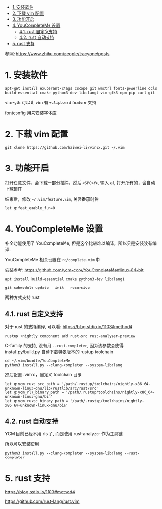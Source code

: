 
<!-- @import "[TOC]" {cmd="toc" depthFrom=1 depthTo=6 orderedList=false} -->

<!-- code_chunk_output -->

- [1. 安装软件](#1-安装软件)
- [2. 下载 vim 配置](#2-下载-vim-配置)
- [3. 功能开启](#3-功能开启)
- [4. YouCompleteMe 设置](#4-youcompleteme-设置)
  - [4.1. rust 自定义支持](#41-rust-自定义支持)
  - [4.2. rust 自动支持](#42-rust-自动支持)
- [5. rust 支持](#5-rust-支持)

<!-- /code_chunk_output -->

参照: https://www.zhihu.com/people/tracyone/posts

# 1. 安装软件

```
apt-get install exuberant-ctags cscope git wmctrl fonts-powerline ccls build-essential cmake python3-dev libclang1 vim-gtk3 npm pip curl git
```

vim-gtk 可以让 vim 有 `+clipboard` feature 支持

fontconfig 用来安装字体库

# 2. 下载 vim 配置

```
git clone https://github.com/haiwei-li/vinux.git ~/.vim
```

# 3. 功能开启

打开任意文件，会下载一部分插件，然后 `<SPC>fe`, 输入 all, 打开所有的，会自动下载插件

结束后，修改 `~/.vim/feature.vim`, 关闭番茄时钟

```
let g:feat_enable_fun=0
```

# 4. YouCompleteMe 设置

补全功能使用了 YouCompleteMe, 但是这个比较难以编译，所以只是安装没有编译.

YouCompleteMe 相关设置在 `rc/complete.vim` 中

安装参考: https://github.com/ycm-core/YouCompleteMe#linux-64-bit

```
apt install build-essential cmake python3-dev libclang1
```

```
git submodule update --init --recursive
```

两种方式支持 rust

## 4.1. rust 自定义支持

对于 rust 的支持编译, 可以看: https://blog.stdio.io/1103#method4

```
rustup +nightly component add rust-src rust-analyzer-preview
```

C-family 的支持, 没有用 `--rust-completer`, 因为该参数会使得 install.py/build.py 自动下载特定版本的 rustup toolchain

```
cd ~/.vim/bundle/YouCompleteMe
python3 install.py --clang-completer --system-libclang
```

然后配置 .vimrc，自定义 toolchain 目录

```
let g:ycm_rust_src_path = '/path/.rustup/toolchains/nightly-x86_64-unknown-linux-gnu/lib/rustlib/src/rust/src'
let g:ycm_rls_binary_path = '/path/.rustup/toolchains/nightly-x86_64-unknown-linux-gnu/bin'
let g:ycm_rustc_binary_path = '/path/.rustup/toolchains/nightly-x86_64-unknown-linux-gnu/bin'
```

## 4.2. rust 自动支持

YCM 目前已经不用 rls 了, 而是使用 rust-analyzer 作为工具链

所以可以安装使用

```
python3 install.py --clang-completer --system-libclang --rust-completer
```


# 5. rust 支持

https://blog.stdio.io/1103#method4

https://github.com/rust-lang/rust.vim